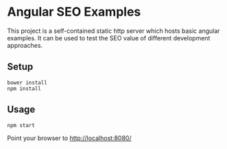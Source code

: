 # Angular SEO Examples

This project is a self-contained static http server which hosts basic angular examples. It can be used to test the SEO value of different development approaches.

## Setup

    bower install
    npm install

## Usage

    npm start

Point your browser to [http://localhost:8080/](http://localhost:8080/)
